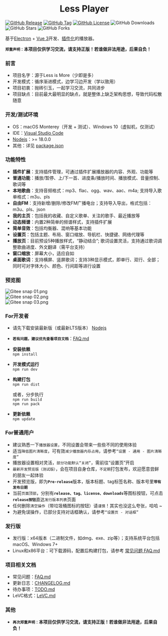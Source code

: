 # <div align=center>Less Player</div>  

  
[![GitHub Release](https://img.shields.io/github/release/GeekLee2012/Less-Player-Desktop)](https://github.com/GeekLee2012/Less-Player-Desktop/releases)
[![GitHub Tag](https://img.shields.io/github/tag/GeekLee2012/Less-Player-Desktop)](https://github.com/GeekLee2012/Less-Player-Desktop/tags)
[![GitHub License](https://img.shields.io/github/license/GeekLee2012/Less-Player-Desktop)](https://github.com/GeekLee2012/Less-Player-Desktop/blob/main/LICENSE)
![GitHub Downloads](https://img.shields.io/github/downloads/GeekLee2012/Less-Player-Desktop/total)
![GitHub Stars](https://img.shields.io/github/stars/GeekLee2012/Less-Player-Desktop)
![GitHub Forks](https://img.shields.io/github/forks/GeekLee2012/Less-Player-Desktop)    
    
  
基于[Electron](https://www.electronjs.org/) + [Vue 3](https://vuejs.org/)开发、[插件化](https://github.com/GeekLee2012/Less-Player-Desktop-Plugins/)的播放器。   
  
<b>`郑重声明：`本项目仅供学习交流，请支持正版！若谁做非法用途，后果自负！</b>   
  
### 前言  
* 项目名字：源于Less is More（少即是多）
* 开发模式：循序渐进模式，边学习边开发（学以致用）  
* 项目初衷：抛砖引玉，一起学习交流，共同进步  
* 项目缺点：目前最大最明显的缺点，就是整体上缺乏架构思想，导致代码松散随意  
    
### 开发/测试环境
* OS：macOS Monterey（开发 + 测试）、Windows 10（虚拟机，仅测试）  
* IDE：[Visual Studio Code](https://code.visualstudio.com/)  
* [Nodejs](https://nodejs.org/)：>= 18.0.0  
* 其他：详见 [package.json](package.json)    
  
### 功能特性
* <b>插件扩展</b>：支持插件管理，可通过插件扩展播放器的内容、外观、功能等  
* <b>普通功能</b>：播放/暂停、上/下一首、进度条/播放时间、播放模式、音量控制、歌词等  
* <b>本地歌曲</b>：支持音频格式：mp3、flac、ogg、wav、aac、m4a; 支持导入歌单格式：m3u、pls 
* <b>自由FM</b>：支持新增/删除/修改FM广播电台；支持导入导出，格式包括：m3u、pls、json  
* <b>我的主页</b>：包括我的收藏、自定义歌单、关注的歌手、最近播放等  
* <b>动态频谱</b>：内置2种简单的频谱样式，支持插件扩展   
* <b>简单音效</b>：包括均衡器、混响等基本功能  
* <b>设置页</b>：包括主题、布局、窗口缩放、导航栏、快捷键、网络代理等  
* <b>播放页</b>：目前预设5种播放样式，“静动结合”; 歌词设置灵活，支持通过歌词调整歌曲进度、外文翻译（需平台支持） 
* <b>窗口缩放</b>：屏幕大小，适应自如  
* <b>桌面歌词</b>：支持横屏、竖屏歌词；支持3种显示模式，即单行、双行、全部；同时可对字体大小、颜色、行间距等进行设置   
    
### 预览图  
<!--
![Github snap 11.png](https://github.com/GeekLee2012/Less-Player/blob/main/snapshot/snap%2011.png)  
![Github snap 12.png](https://github.com/GeekLee2012/Less-Player/blob/main/snapshot/snap%2012.png)  
![Github snap 13.png](https://github.com/GeekLee2012/Less-Player/blob/main/snapshot/snap%2013.png)  
--> 
![Gitee snap 01.png](https://gitee.com/rive08/resources/raw/master/less-player-desktop/temp/snap%2001.png)  
![Gitee snap 02.png](https://gitee.com/rive08/resources/raw/master/less-player-desktop/temp/snap%2002.png)  
![Gitee snap 03.png](https://gitee.com/rive08/resources/raw/master/less-player-desktop/temp/snap%2003.png)  
   
### For开发者  
* 请先下载安装最新版（或最新LTS版本） [Nodejs](https://nodejs.org/)  

* <b>`若有问题，建议优先查看项目文档`</b>：[FAQ.md](FAQ.md) 
  
* <b>安装依赖</b>  
  `npm install`
  
* <b>开发模式运行</b>  
  `npm run dev`
  
* <b>构建打包</b>  
  `npm run dist`  
      
  或者，分步执行  
  `npm run build`  
  `npm run pack`  
  
* <b>更新依赖</b>  
  `npm update`
  
### For普通用户
* 建议熟悉一下`播放器设置`，不同设置会带来一些些不同的使用体验  
* 适当`降低图片清晰度`，可有效`减少播放器内存占用`，请参考`“设置 - 通用 - 图片清晰度”`
* 播放器设置相对灵活，`部分功能默认“关闭”`，需前往“设置页”开启   
* `最新开发预览版（测试版）`，会在项目自身仓库，`不定期`打包发布，欢迎愿意尝鲜的朋友一起体验  
* 开发预览版，即为<b>`Pre-release`</b>版本，版本标题、tag标签名称、版本号里<b>`带有发布日期`</b>   
* 当前`页面顶部`，分别有<b>`release、tag、license、downloads`</b>等图标按钮，可点击<b>`release按钮`</b>直达`发行版本列表`页面  
* 任何删除`清空操作`（带垃圾桶图标的按钮）请`谨慎`！其实也没这么夸张，哈哈 ~  
* 为避免误操作，已部分支持对话框确认，请参考`“设置页 - 对话框”`  
    
### 发行版  
* 发行版：x64版本（二进制文件，如dmg、exe、zip等）；支持系统平台包括macOS、Windows 7+  
* Linux和x86平台：可下载源码，配置后构建打包，请参考 [常见问题 FAQ.md](FAQ.md)
  
### 项目相关文档
* 常见问题：[FAQ.md](FAQ.md)  
* 更新日志：[CHANGELOG.md](CHANGELOG.md) 
* 待办事项：[TODO.md](TODO.md)  
* LeVC格式：[LeVC.md](LeVC.md)  
  
### 其他  
* <b>`再次郑重声明：`本项目仅供学习交流，请支持正版！若谁做非法用途，后果自负！</b>